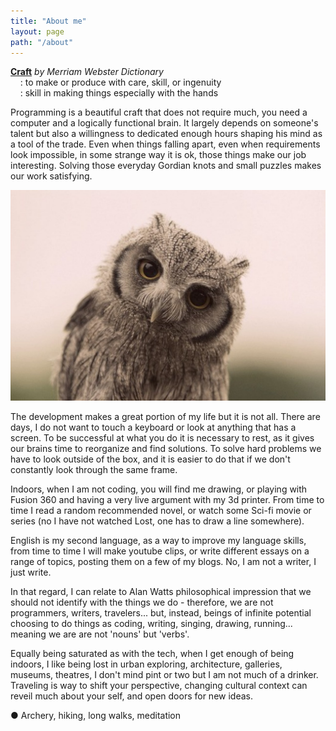```yaml
---
title: "About me"
layout: page
path: "/about"
---
```


**[Craft](https://www.merriam-webster.com/dictionary/craft)** <em>by Merriam Webster Dictionary</em><br>
&nbsp;&nbsp;&nbsp; : to make or produce with care, skill, or ingenuity<br>
&nbsp;&nbsp;&nbsp; : skill in making things especially with the hands<br>
          

Programming is a beautiful craft that does not require much, you need a computer and a logically functional brain. It largely depends on someone's talent but also a willingness to dedicated enough hours shaping his mind as a tool of the trade. Even when things falling apart, even when requirements look impossible, in some strange way it is ok, those things make our job interesting. Solving those everyday Gordian knots and small puzzles makes our work satisfying.

![ wise.](./wise.jpg)

The development makes a great portion of my life but it is not all. There are days, I do not want to touch a keyboard or look at anything that has a screen. To be successful at what you do it is necessary to rest, as it gives our brains time to reorganize and find solutions. To solve hard problems we have to look outside of the box, and it is easier to do that if we don't constantly look through the same frame.

Indoors, when I am not coding, you will find me drawing, or playing with Fusion 360 and having a very live argument with my 3d printer. From time to time I read a random recommended novel, or watch some Sci-fi movie or series (no I have not watched Lost, one has to draw a line somewhere).

English is my second language, as a way to improve my language skills, from time to time I will make youtube clips, or write different essays on a range of topics, posting them on a few of my blogs. No, I am not a writer, I just write. 

In that regard, I can relate to Alan Watts philosophical impression that we should not identify with the things we do - therefore, we are not programmers, writers, travelers... but, instead, beings of infinite potential choosing to do things as coding, writing, singing, drawing, running... meaning we are are not 'nouns' but 'verbs'.

Equally being saturated as with the tech, when I get enough of being indoors, I like being lost in urban exploring, architecture, galleries, museums, theatres, I don't mind pint or two but I am not much of a drinker. Traveling is way to shift your perspective, changing cultural context can reveil much about your self, and open doors for new ideas.

● Archery, hiking, long walks, meditation




